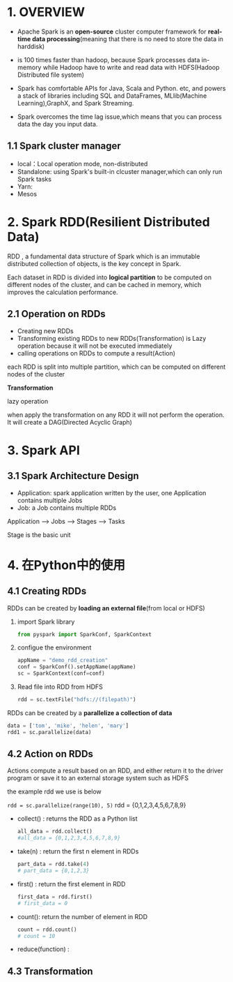 # 1. OVERVIEW

- Apache Spark is an **open-source** cluster computer framework for **real-time data processing**(meaning that there is no need to store the data in harddisk)
- is 100 times faster than hadoop, because Spark processes data in-memory while Hadoop have to write and read data with HDFS(Hadoop Distributed file system)
- Spark has comfortable APIs for Java, Scala and Python. etc, and powers a stack of libraries including SQL and DataFrames, MLlib(Machine Learning),GraphX, and Spark Streaming.

- Spark overcomes the time lag issue,which means that you can process data the day you input data. 

## 1.1 Spark cluster manager

- local：Local operation mode, non-distributed
- Standalone: using Spark's built-in clcuster manager,which can only run Spark tasks
- Yarn: 
- Mesos

# 2. Spark RDD(Resilient Distributed Data)

RDD , a fundamental data structure of Spark which is an immutable distributed collection of objects, is the key concept in Spark.

Each dataset in RDD is divided into **logical partition** to be computed on different nodes of the cluster, and can be cached in memory, which improves the calculation performance.

## 2.1 Operation on RDDs

- Creating new RDDs
- Transforming existing RDDs to new RDDs(Transformation)   is Lazy operation because it will not be executed immediately
- calling operations on RDDs to compute a result(Action)

each RDD is split into multiple partition, which can be computed on different nodes of the cluster

**Transformation**

lazy operation

when apply the transformation on any RDD it will not perform the operation. It will create a DAG(Directed Acyclic Graph)

# 3. Spark API

## 3.1 Spark Architecture Design

- Application: spark application written by the user, one Application contains multiple Jobs
- Job: a Job contains multiple RDDs

Application --> Jobs --> Stages --> Tasks

Stage is the basic unit 

# 4. 在Python中的使用

## 4.1 Creating RDDs

RDDs can be created by **loading an external file**(from local or HDFS)

1. import Spark library

   ```python
   from pyspark import SparkConf, SparkContext
   ```

2. configue the environment

   ```python
   appName = "demo_rdd_creation"
   conf = SparkConf().setAppName(appName)
   sc = SparkContext(conf=conf)
   ```

3. Read file into RDD from HDFS

   ```python
   rdd = sc.textFile("hdfs://(filepath)")
   ```

RDDs can be created by a **parallelize a collection of data**

```python
data = ['tom', 'mike', 'helen', 'mary']
rdd1 = sc.parallelize(data)
```

## 4.2 Action on RDDs

Actions compute a result based on an RDD, and either return it to the driver program or save it to an external storage system such as HDFS

the example rdd we use is below

`rdd = sc.parallelize(range(10), 5)`  rdd = {0,1,2,3,4,5,6,7,8,9}

- collect() : returns the RDD as a Python list

  ```python
  all_data = rdd.collect()
  #all_data = {0,1,2,3,4,5,6,7,8,9}
  ```

- take(n) : return the first n element in RDDs

  ```python
  part_data = rdd.take(4)
  # part_data = {0,1,2,3}
  ```

- first() : return the first element in RDD

  ```python
  first_data = rdd.first()
  # first_data = 0
  ```

- count(): return the number of element in RDD

  ```python
  count = rdd.count()
  # count = 10
  ```

- reduce(function) : 

## 4.3 Transformation

